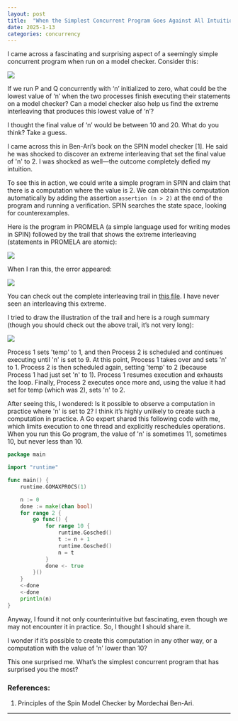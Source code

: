 ```yaml
---
layout: post
title:  "When the Simplest Concurrent Program Goes Against All Intuition"
date: 2025-1-13
categories: concurrency
---
```


I came across a fascinating and surprising aspect of a seemingly simple concurrent program when run on a model checker. Consider this:


<img loading="lazy" src="{{ site.baseurl }}/images/2025-1-13-concurrency-failing-intuition/one.png" />

If we run P and Q concurrently with ‘n’ initialized to zero, what could be the lowest value of ‘n’ when the two processes finish executing their statements on a model checker? Can a model checker also help us find the extreme interleaving that produces this lowest value of ‘n’?

I thought the final value of ‘n’ would be between 10 and 20. What do you think? Take a guess.

I came across this in Ben-Ari’s book on the SPIN model checker [1]. He said he was shocked to discover an extreme interleaving that set the final value of 'n' to 2. I was shocked as well—the outcome completely defied my intuition.

To see this in action, we could write a simple program in SPIN and claim that there is a computation where the value is 2. We can obtain this computation automatically by adding the assertion ```assertion (n > 2)``` at the end of the program and running a verification. SPIN searches the state space, looking for counterexamples.

Here is the program in PROMELA (a simple language used for writing modes in SPIN) followed by the trail that shows the extreme interleaving (statements in PROMELA are atomic):

<img loading="lazy" src="{{ site.baseurl }}/images/2025-1-13-concurrency-failing-intuition/two.png"   />

When I ran this, the error appeared:

<img loading="lazy" src="{{ site.baseurl }}/images/2025-1-13-concurrency-failing-intuition/three.png"   />

You can check out the complete interleaving trail in 
<a href="{{site.baseurl}}/files/interleavings.txt" target="_blank">this file</a>. I have never seen an interleaving this extreme.

I tried to draw the illustration of the trail and here is a rough summary (though you should check out the above trail, it’s not very long):

<img loading="lazy" src="{{ site.baseurl }}/images/2025-1-13-concurrency-failing-intuition/four1.png"   />

Process 1 sets 'temp' to 1, and then Process 2 is scheduled and continues executing until 'n' is set to 9. 
At this point, Process 1 takes over and sets 'n' to 1. Process 2 is then scheduled again, setting 'temp' to 2 
(because Process 1 had just set 'n' to 1). Process 1 resumes execution and exhausts the loop. 
Finally, Process 2 executes once more and, using the value it had set for temp (which was 2), sets 'n' to 2.


After seeing this, I wondered: Is it possible to observe a computation in practice where 'n' is set to 2? I think it’s highly unlikely to create such a computation in practice. A Go expert shared this following code with me, which limits execution to one thread and explicitly reschedules operations. When you run this Go program, the value of 'n' is sometimes 11, sometimes 10, but never less than 10.

```go
package main

import "runtime"

func main() {
	runtime.GOMAXPROCS(1)

	n := 0
	done := make(chan bool)
	for range 2 {
		go func() {
			for range 10 {
				runtime.Gosched()
				t := n + 1
				runtime.Gosched()
				n = t
			}
			done <- true
		}()
	}
	<-done
	<-done
	println(n)
}

```

Anyway, I found it not only counterintuitive but fascinating, even though we may not encounter it in practice. So, I thought I should share it.

I wonder if it’s possible to create this computation in any other way, or a computation with the value of 'n' lower than 10? 

This one surprised me. What’s the simplest concurrent program that has surprised you the most?

### References:

1. Principles of the Spin Model Checker by Mordechai Ben-Ari.

<hr />